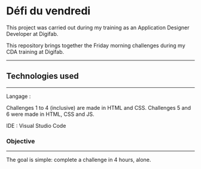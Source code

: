 # Défi du vendredi

This project was carried out during my training as an Application Designer Developer at Digifab.

This repository brings together the Friday morning challenges during my CDA training at Digifab.

---

## Technologies used

---

Langage : 

Challenges 1 to 4 (inclusive) are made in HTML and CSS. Challenges 5 and 6 were made in HTML, CSS and JS.

IDE : Visual Studio Code

### Objective

---

The goal is simple: complete a challenge in 4 hours, alone.
